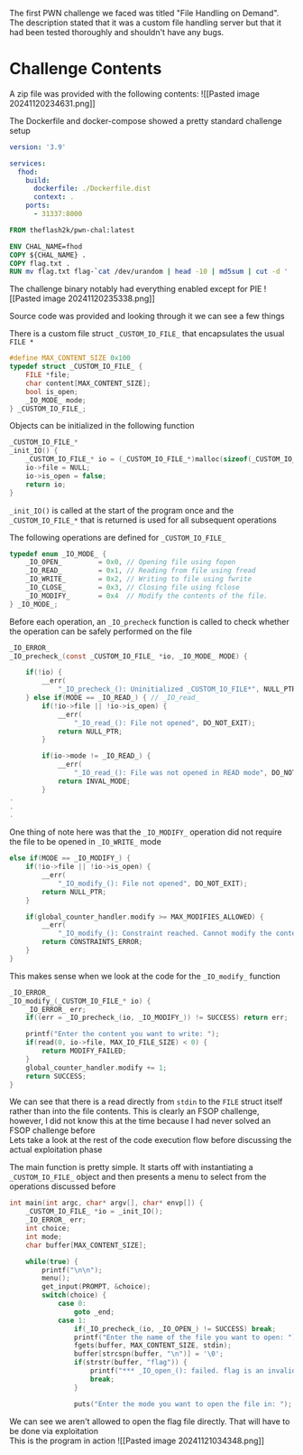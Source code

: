 The first PWN challenge we faced was titled "File Handling on Demand". The description stated that it was a custom file handling server but that it had been tested thoroughly and shouldn't have any bugs.  

# Challenge Contents
A zip file was provided with the following contents:
![[Pasted image 20241120234631.png]]

The Dockerfile and docker-compose showed a pretty standard challenge setup 
```yaml title="docker-compose.yml" linenums="1"
version: '3.9'

services:
  fhod:
    build:
      dockerfile: ./Dockerfile.dist
      context: .
    ports:
      - 31337:8000
```

```dockerfile title="Dockerfile.dist" linenums="1"
FROM theflash2k/pwn-chal:latest

ENV CHAL_NAME=fhod
COPY ${CHAL_NAME} .
COPY flag.txt .
RUN mv flag.txt flag-`cat /dev/urandom | head -10 | md5sum | cut -d ' ' -f1`.txt
```

The challenge binary notably had everything enabled except for PIE
![[Pasted image 20241120235338.png]]

Source code was provided and looking through it we can see a few things  

There is a custom file struct `_CUSTOM_IO_FILE_` that encapsulates the usual `FILE *` 
```c
#define MAX_CONTENT_SIZE 0x100
typedef struct _CUSTOM_IO_FILE_ {
    FILE *file;
    char content[MAX_CONTENT_SIZE];
    bool is_open;
    _IO_MODE_ mode;
} _CUSTOM_IO_FILE_;
```

Objects can be initialized in the following function
```c
_CUSTOM_IO_FILE_*
_init_IO() {
    _CUSTOM_IO_FILE_* io = (_CUSTOM_IO_FILE_*)malloc(sizeof(_CUSTOM_IO_FILE_));
    io->file = NULL;
    io->is_open = false;
    return io;
}
```

`_init_IO()` is called at the start of the program once and the `_CUSTOM_IO_FILE_*` that is returned is used for all subsequent operations  

The following operations are defined for `_CUSTOM_IO_FILE_`
```c
typedef enum _IO_MODE_ {
    _IO_OPEN_         = 0x0, // Opening file using fopen
    _IO_READ_         = 0x1, // Reading from file using fread
    _IO_WRITE_        = 0x2, // Writing to file using fwrite
    _IO_CLOSE_        = 0x3, // Closing file using fclose
    _IO_MODIFY_       = 0x4  // Modify the contents of the file.
} _IO_MODE_;
```

Before each operation, an `_IO_precheck` function is called to check whether the operation can be safely performed on the file
```c
_IO_ERROR_
_IO_precheck_(const _CUSTOM_IO_FILE_ *io, _IO_MODE_ MODE) {

    if(!io) {
        __err(
            "_IO_precheck_(): Uninitialized _CUSTOM_IO_FILE*", NULL_PTR);
    } else if(MODE == _IO_READ_) { // _IO_read_
        if(!io->file || !io->is_open) {
            __err(
                "_IO_read_(): File not opened", DO_NOT_EXIT);
            return NULL_PTR;
        }

        if(io->mode != _IO_READ_) {
            __err(
                "_IO_read_(): File was not opened in READ mode", DO_NOT_EXIT);
            return INVAL_MODE;
        }
.
.
.
```

One thing of note here was that the `_IO_MODIFY_` operation did not require the file to be opened in `_IO_WRITE_` mode
```c
else if(MODE == _IO_MODIFY_) {
	if(!io->file || !io->is_open) {
		__err(
			"_IO_modify_(): File not opened", DO_NOT_EXIT);
		return NULL_PTR;
	}

	if(global_counter_handler.modify >= MAX_MODIFIES_ALLOWED) {
		__err(
			"_IO_modify_(): Constraint reached. Cannot modify the contents of the file.\n", DO_NOT_EXIT);
		return CONSTRAINTS_ERROR;
	}
}
```

This makes sense when we look at the code for the `_IO_modify_` function
```c
_IO_ERROR_
_IO_modify_(_CUSTOM_IO_FILE_* io) {
    _IO_ERROR_ err;
    if((err = _IO_precheck_(io, _IO_MODIFY_)) != SUCCESS) return err;

    printf("Enter the content you want to write: ");
    if(read(0, io->file, MAX_IO_FILE_SIZE) < 0) {
        return MODIFY_FAILED;
    }
    global_counter_handler.modify += 1;
    return SUCCESS;
}
```
We can see that there is a read directly from `stdin` to the `FILE` struct itself rather than into the file contents. This is clearly an FSOP challenge, however, I did not know this at the time because I had never solved an FSOP challenge before  
Lets take a look at the rest of the code execution flow before discussing the actual exploitation phase  
  
The main function is pretty simple. It starts off with instantiating a `_CUSTOM_IO_FILE_` object and then presents a menu to select from the operations discussed before
```c
int main(int argc, char* argv[], char* envp[]) {
    _CUSTOM_IO_FILE_ *io = _init_IO();
    _IO_ERROR_ err;
    int choice;
    int mode;
    char buffer[MAX_CONTENT_SIZE];

    while(true) {
        printf("\n\n");
        menu();
        get_input(PROMPT, &choice);
        switch(choice) {
            case 0:
                goto _end;
            case 1:
                if(_IO_precheck_(io, _IO_OPEN_) != SUCCESS) break;
                printf("Enter the name of the file you want to open: ");
                fgets(buffer, MAX_CONTENT_SIZE, stdin);
                buffer[strcspn(buffer, "\n")] = '\0';
                if(strstr(buffer, "flag")) {
                    printf("*** _IO_open_(): failed. flag is an invalid keyword ***\n");
                    break;
                }

                puts("Enter the mode you want to open the file in: ");
```
We can see we aren't allowed to open the flag file directly. That will have to be done via exploitation  
This is the program in action
![[Pasted image 20241121034348.png]]

